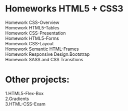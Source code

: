 Homeworks HTML5 + CSS3
=============


Homework CSS-Overview <br/>
Homework HTML5-Tables <br/>
Homework CSS-Presentation<br/>
Homework HTML5-Forms<br/>
Homework CSS-Layout<br/>
Homework Semantic HTML-Frames<br/>
Homework Responsive Design.Bootstrap<br/>
Homework SASS and CSS Transitions<br/>




Оther projects:
==============

1.HTML5-Flex-Box<br/>
2.Gradients<br/>
3.HTML-CSS-Exam